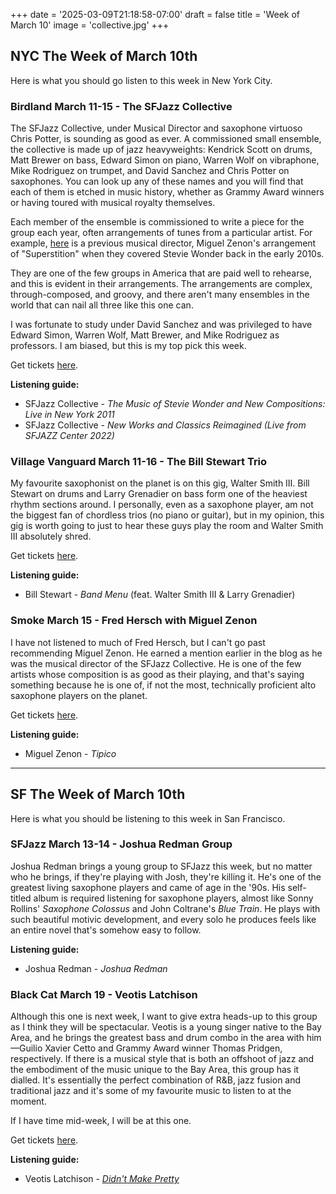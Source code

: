 +++
date = '2025-03-09T21:18:58-07:00'
draft = false
title = 'Week of March 10'
image = 'collective.jpg'
+++
## NYC The Week of March 10th
Here is what you should go listen to this week in New York City.

### Birdland March 11-15 - The SFJazz Collective
The SFJazz Collective, under Musical Director and saxophone virtuoso Chris Potter, is sounding as good as ever. A commissioned small ensemble, the collective is made up of jazz heavyweights: Kendrick Scott on drums, Matt Brewer on bass, Edward Simon on piano, Warren Wolf on vibraphone, Mike Rodriguez on trumpet, and David Sanchez and Chris Potter on saxophones. You can look up any of these names and you will find that each of them is etched in music history, whether as Grammy Award winners or having toured with musical royalty themselves.

Each member of the ensemble is commissioned to write a piece for the group each year, often arrangements of tunes from a particular artist. For example, [here](https://www.youtube.com/watch?v=bBBZ-2PzSgY) is a previous musical director, Miguel Zenon's arrangement of "Superstition" when they covered Stevie Wonder back in the early 2010s.  

They are one of the few groups in America that are paid well to rehearse, and this is evident in their arrangements. The arrangements are complex, through-composed, and groovy, and there aren't many ensembles in the world that can nail all three like this one can.

I was fortunate to study under David Sanchez and was privileged to have Edward Simon, Warren Wolf, Matt Brewer, and Mike Rodriguez as professors. I am biased, but this is my top pick this week.

Get tickets [here](https://www.birdlandjazz.com/).

**Listening guide:**  
- SFJazz Collective - *The Music of Stevie Wonder and New Compositions: Live in New York 2011*  
- SFJazz Collective - *New Works and Classics Reimagined (Live from SFJAZZ Center 2022)*  

### Village Vanguard March 11-16 - The Bill Stewart Trio
My favourite saxophonist on the planet is on this gig, Walter Smith III. Bill Stewart on drums and Larry Grenadier on bass form one of the heaviest rhythm sections around. I personally, even as a saxophone player, am not the biggest fan of chordless trios (no piano or guitar), but in my opinion, this gig is worth going to just to hear these guys play the room and Walter Smith III absolutely shred.

Get tickets [here](https://villagevanguard.com/).

**Listening guide:**  
- Bill Stewart - *Band Menu* (feat. Walter Smith III & Larry Grenadier)  

### Smoke March 15 - Fred Hersch with Miguel Zenon
I have not listened to much of Fred Hersch, but I can't go past recommending Miguel Zenon. He earned a mention earlier in the blog as he was the musical director of the SFJazz Collective. He is one of the few artists whose composition is as good as their playing, and that's saying something because he is one of, if not the most, technically proficient alto saxophone players on the planet.

Get tickets [here](https://tickets.smokejazz.com/).

**Listening guide:**  
- Miguel Zenon - *Tipico*  

---

## SF The Week of March 10th
Here is what you should be listening to this week in San Francisco.

### SFJazz March 13-14 - Joshua Redman Group
Joshua Redman brings a young group to SFJazz this week, but no matter who he brings, if they're playing with Josh, they're killing it. He's one of the greatest living saxophone players and came of age in the '90s. His self-titled album is required listening for saxophone players, almost like Sonny Rollins' *Saxophone Colossus* and John Coltrane's *Blue Train*. He plays with such beautiful motivic development, and every solo he produces feels like an entire novel that's somehow easy to follow.

**Listening guide:**  
- Joshua Redman - *Joshua Redman*  

### Black Cat March 19 - Veotis Latchison
Although this one is next week, I want to give extra heads-up to this group as I think they will be spectacular. Veotis is a young singer native to the Bay Area, and he brings the greatest bass and drum combo in the area with him—Guilio Xavier Cetto and Grammy Award winner Thomas Pridgen, respectively. If there is a musical style that is both an offshoot of jazz and the embodiment of the music unique to the Bay Area, this group has it dialled. It's essentially the perfect combination of R&B, jazz fusion and traditional jazz and it's some of my favourite music to listen to at the moment.

If I have time mid-week, I will be at this one.

Get tickets [here](https://blackcatsf.turntabletickets.com/).

**Listening guide:**  
- Veotis Latchison - [*Didn't Make Pretty*](https://www.youtube.com/watch?v=loa9YqtC0g0)  


